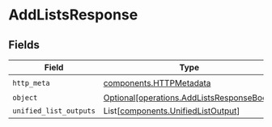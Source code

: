 # AddListsResponse


## Fields

| Field                                                                                        | Type                                                                                         | Required                                                                                     | Description                                                                                  |
| -------------------------------------------------------------------------------------------- | -------------------------------------------------------------------------------------------- | -------------------------------------------------------------------------------------------- | -------------------------------------------------------------------------------------------- |
| `http_meta`                                                                                  | [components.HTTPMetadata](../../models/components/httpmetadata.md)                           | :heavy_check_mark:                                                                           | N/A                                                                                          |
| `object`                                                                                     | [Optional[operations.AddListsResponseBody]](../../models/operations/addlistsresponsebody.md) | :heavy_minus_sign:                                                                           | N/A                                                                                          |
| `unified_list_outputs`                                                                       | List[[components.UnifiedListOutput](../../models/components/unifiedlistoutput.md)]           | :heavy_minus_sign:                                                                           | N/A                                                                                          |